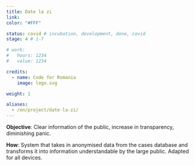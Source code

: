 ```yaml
---
title: Date la zi
link:
color: "#FFF"

status: covid # incubation, development, done, covid
stage: 4 # 1-7

# work:
#   hours: 1234
#   value: 1234

credits:
  - name: Code for Romania
    image: logo.svg

weight: 1

aliases:
  - /en/project/date-la-zi/
---
```


**Objective**: Clear information of the public, increase in transparency, diminishing panic.

**How**: System that takes in anonymised data from the cases database and transforms it into information understandable by the large public. Adapted for all devices.
